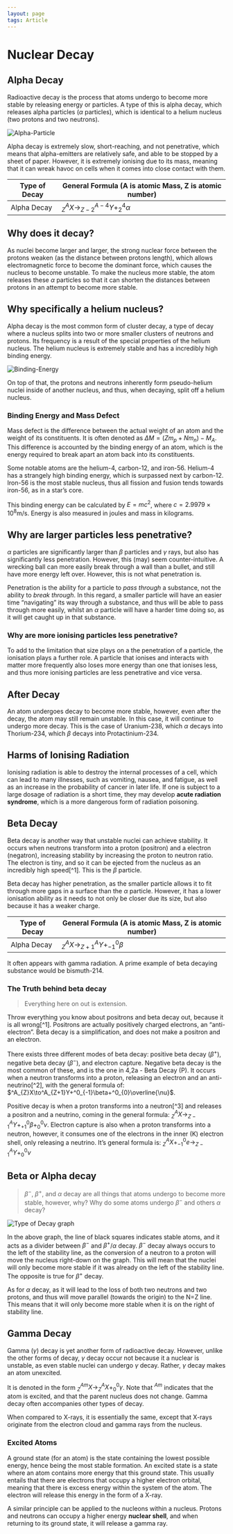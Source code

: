```yaml
---
layout: page
tags: Article
---
```


# Nuclear Decay

## Alpha Decay

 Radioactive decay is the process that atoms undergo to become more stable by releasing energy or particles. A type of this is alpha decay, which releases alpha particles ($\alpha$ particles), which is identical to a helium nucleus (two protons and two neutrons).

![Alpha-Particle](../../../assets/Alpha-Particle.png)

Alpha decay is extremely slow, short-reaching, and not penetrative, which means that alpha-emitters are relatively safe, and able to be stopped by a sheet of paper. However, it is extremely ionising due to its mass, meaning that it can wreak havoc on cells when it comes into close contact with them.

Type of Decay | General Formula (A is atomic Mass, Z is atomic number)
--- | ---
Alpha Decay | $^{A}_{Z}X\to^{A-4}_{Z-2}Y+^{4}_{2}\alpha$

## Why does it decay?
 
 As nuclei become larger and larger, the strong nuclear force between the protons weaken (as the distance between protons length), which allows electromagnetic force to become the dominant force, which causes the nucleus to become unstable. To make the nucleus more stable, the atom releases these $\alpha$ particles so that it can shorten the distances between protons in an attempt to become more stable.
 
## Why specifically a helium nucleus?

Alpha decay is the most common form of cluster decay, a type of decay where a nucleus splits into two or more smaller clusters of neutrons and protons. Its frequency is a result of the special properties of the helium nucleus. The helium nucleus is extremely stable and has a incredibly high binding energy. 

![Binding-Energy](../../../assets/Binding-Energy.png)

On top of that, the protons and neutrons inherently form pseudo-helium nuclei inside of another nucleus, and thus, when decaying, split off a helium nucleus.

### Binding Energy and Mass Defect

Mass defect is the difference between the actual weight of an atom and the weight of its constituents. It is often denoted as $\Delta M=(Zm_{p}+Nm_{n})-M_{A}$. This difference is accounted by the binding energy of an atom, which is the energy required to break apart an atom back into its constituents. 

Some notable atoms are the helium-4, carbon-12, and iron-56. Helium-4 has a strangely high binding energy, which is surpassed next by carbon-12. Iron-56 is the most stable nucleus, thus all fission and fusion tends towards iron-56, as in a star’s core.

This binding energy can be calculated by $E=mc^{2}$, where $c=2.9979\times 10^{8}\text{m/s}$. Energy is also measured in joules and mass in kilograms.

## Why are larger particles less penetrative?

$\alpha$ particles are significantly larger than $\beta$ particles and $\gamma$ rays, but also has significantly less penetration. However, this (may) seem counter-intuitive. A wrecking ball can more easily break through a wall than a bullet, and still have more energy left over. However, this is not what penetration is.

Penetration is the ability for a particle to *pass through* a substance, not the ability to *break through*. In this regard, a smaller particle will have an easier time “navigating” its way through a substance, and thus will be able to pass through more easily, whilst an $\alpha$ particle will have a harder time doing so, as it will get caught up in that substance. 

### Why are more ionising particles less penetrative?

To add to the limitation that size plays on a the penetration of a particle, the ionisation plays a further role. A particle that ionises and interacts with matter more frequently also loses more energy than one that ionises less, and thus more ionising particles are less penetrative and vice versa.

## After Decay

An atom undergoes decay to become more stable, however, even after the decay, the atom may still remain unstable. In this case, it will continue to undergo more decay. This is the case of Uranium-238, which $\alpha$ decays into Thorium-234, which $\beta$ decays into Protactinium-234.

## Harms of Ionising Radiation

Ionising radiation is able to destroy the internal processes of a cell, which can lead to many illnesses, such as vomiting, nausea, and fatigue, as well as an increase in the probability of cancer in later life. If one is subject to a large dosage of radiation is a short time, they may develop **acute radiation syndrome**, which is a more dangerous form of radiation poisoning. 

## Beta Decay

Beta decay is another way that unstable nuclei can achieve stability. It occurs when neutrons transform into a proton (positron) and a electron (negatron), increasing stability by increasing the proton to neutron ratio. The electron is tiny, and so it can be ejected from the nucleus as an incredibly high speed[^1]. This is the $\beta$ particle.

Beta decay has higher penetration, as the smaller particle allows it to fit through more gaps in a surface than the $\alpha$ particle. However, it has a lower ionisation ability as it needs to not only be closer due its size, but also because it has a weaker charge.

Type of Decay | General Formula (A is atomic Mass, Z is atomic number)
---  | ---
Alpha Decay | $^A_{Z}X\to^A_{Z+1}Y+^0_{-1}\beta$

It often appears with gamma radiation. A prime example of beta decaying substance would be bismuth-214.

### The Truth behind beta decay

> Everything here on out is extension.

Throw everything you know about positrons and beta decay out, because it is all wrong[^1]. Positrons are actually positively charged electrons, an “anti-electron”. Beta decay is a simplification, and does not make a positron and an electron.

There exists three different modes of beta decay: positive beta decay ($\beta^+$), negative beta decay ($\beta^-$), and electron capture. Negative beta decay is the most common of these, and is the one in 4,2a - Beta Decay (P). It occurs when a neutron transforms into a proton, releasing an electron and an anti-neutrino[^2], with the general formula of: $^A_{Z}X\to^A_{Z+1}Y+^0_{-1}\beta+^0_{0}\overline{\nu}$.

Positive decay is when a proton transforms into a neutron[^3] and releases a positron and a neutrino, coming in the general formula: $^A_{Z}X\to^A_{Z-1}Y+^0_{+1}\beta+^0_{0}\nu$. Electron capture is also when a proton transforms into a neutron, however, it consumes one of the electrons in the inner (K) electron shell, only releasing a neutrino. It’s general formula is: $^A_{Z}X+^0_{-1}e\to^A_{Z-1}Y+^0_{0}\nu$ 

## Beta or Alpha decay

>$\beta^-$, $\beta^+$, and $\alpha$ decay are all things that atoms undergo to become more stable, however, why? Why do some atoms undergo $\beta^-$ and others $\alpha$ decay?

![Type of Decay graph](../../../assets/Type%20of%20Decay%20graph.png)

In the above graph, the line of black squares indicates stable atoms, and it acts as a divider between $\beta^-$ and $\beta^+$/$\alpha$ decay. $\beta^-$ decay always occurs to the left of the stability line, as the conversion of a neutron to a proton will move the nucleus right-down on the graph. This will mean that the nuclei will only become more stable if it was already on the left of the stability line. The opposite is true for $\beta^+$ decay. 

As for $\alpha$ decay, as it will lead to the loss of both two neutrons and two protons, and thus will move parallel (towards the origin) to the N=Z line. This means that it will only become more stable when it is on the right of stability line.

## Gamma Decay 
Gamma ($\gamma$) decay is yet another form of radioactive decay. However, unlike the other forms of decay, $\gamma$ decay occur not because it a nuclear is unstable, as even stable nuclei can undergo $\gamma$ decay. Rather, $\gamma$ decay makes an atom unexcited.

It is denoted in the form $^{ Am }_{Z}X\to^{ A }_{Z}X+^{ 0 }_{0}\gamma$. Note that $^{ Am }$ indicates that the atom is excited, and that the parent nucleus does not change. Gamma decay often accompanies other types of decay.

When compared to X-rays, it is essentially the same, except that X-rays originate from the electron cloud and gamma rays from the nucleus.

### Excited Atoms

A ground state (for an atom) is the state containing the lowest possible energy, hence being the most stable formation. An excited state is a state where an atom contains more energy that this ground state. This usually entails that there are electrons that occupy a higher electron orbital, meaning that there is excess energy within the system of the atom. The electron will release this energy in the form of a X-ray.

A similar principle can be applied to the nucleons within a nucleus. Protons and neutrons can occupy a higher energy **nuclear shell**, and when returning to its ground state, it will release a gamma ray.